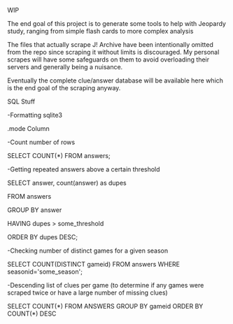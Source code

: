 WIP

The end goal of this project is to generate some tools to help with Jeopardy study, ranging from simple flash cards to more complex analysis

The files that actually scrape J! Archive have been intentionally omitted from the repo since scraping it without limits is discouraged.  My personal scrapes will have some safeguards on them to avoid overloading their servers and generally being a nuisance.

Eventually the complete clue/answer database will be available here which is the end goal of the scraping anyway.

SQL Stuff

-Formatting sqlite3

.mode Column

-Count number of rows

SELECT COUNT(\*) FROM answers;

-Getting repeated answers above a certain threshold

SELECT answer, count(answer) as dupes

FROM answers

GROUP BY answer

HAVING dupes > some_threshold

ORDER BY dupes DESC;

-Checking number of distinct games for a given season

SELECT COUNT(DISTINCT gameid) FROM answers WHERE seasonid='some_season';

-Descending list of clues per game (to determine if any games were scraped twice or have a large number of missing clues)

SELECT COUNT(\*) FROM ANSWERS GROUP BY gameid ORDER BY COUNT(\*) DESC